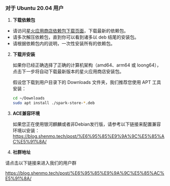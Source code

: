 ### 对于 Ubuntu 20.04 用户

1. **下载依赖包**

- 请访问[星火应用商店依赖包下载页面](https://gitee.com/spark-store-project/spark-store-dependencies/releases/tag/1.0)，下载最新的依赖包。
- 请多次解压依赖包，直到你可以看到诸多以 deb 结尾的安装包。
- 请根据依赖包内的说明，一次性安装所有的依赖包。

2. **下载并安装**

   如果你已经正确选择了正确的计算机架构（amd64、arm64 或 loong64），点击下一步将自动下载最新版本的星火应用商店安装包。

   假设您下载到用户目录下的 Downloads 文件夹，我们推荐您使用 APT 工具安装：

   ```bash
   cd ~/Downloads
   sudo apt install ./spark-store-*.deb
   ```
3. **ACE兼容环境**

   如果您正在使用银河麒麟或者非Debian发行版，请参考以下链接来配置兼容环境以安装：https://blog.shenmo.tech/post/%E6%95%85%E9%9A%9C%E5%85%AC%E5%91%8A/

   
4. **社群地址**

请点击以下链接来进入我们的用户群

https://blog.shenmo.tech/post/%E6%95%85%E9%9A%9C%E5%85%AC%E5%91%8A/
